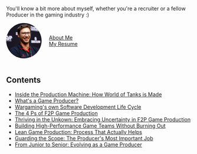 You'll know a bit more about myself, whether you're a recruiter or a fellow Producer in the gaming industry :)

<div style="display: flex; align-items: center;">
  <img src="https://raw.githubusercontent.com/FabienDupontPro/fab-production/refs/heads/main/docs/assets/favicon-96x96.png" alt="My Face" style="margin-right: 20px; width: 96px; height: 96px; border-radius: 50%; transform: scaleX(-1);">
  <p>
    <a href="aboutme.md">About Me</a>
    <br>
    <a href="resume.md">My Resume</a>
  </p>
</div>
<br>


## Contents

* [Inside the Production Machine: How World of Tanks is Made](game-production-wargaming.md)
* [What's a Game Producer?](whats-a-game-producer.md)
* [Wargaming's own Software Development Life Cycle](fdlc.md)
* [The 4 Ps of F2P Game Production](the-four-ps.md)
* [Thriving in the Unkown: Embracing Uncertainty in F2P Game Production](thriving-in-the-unknown.md)
* [Building High-Performance Game Teams Without Burning Out](building-teams.md)
* [Lean Game Production: Process That Actually Helps](lean-game-production.md)
* [Guarding the Scope: The Producer's Most Important Job](guarding-the-scope.md)
* [From Junior to Senior: Evolving as a Game Producer](from-junior-to-senior.md)
